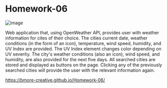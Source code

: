 # Homework-06

![image](https://user-images.githubusercontent.com/80925456/129381184-1b7bbc02-bef5-4c09-a8f1-150dc47de193.png)

Web application that, using OpenWeather API, provides user with weather information for cites of their choice. The cities current date, weather conditions (in the form of an icon), temperature, wind speed, humidity, and UV Index are provided. The UV Index element changes color depending on UV severity. The city's weather conditions (also an icon), wind speed, and humidity, are also provided for the next five days. All searched cities are stored and displayed as buttons on the page. Clicking any of the previously searched cities will provide the user with the relevant information again.

https://bmore-creative.github.io/Homework-06/
